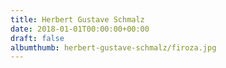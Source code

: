```yaml
---
title: Herbert Gustave Schmalz
date: 2018-01-01T00:00:00+00:00
draft: false
albumthumb: herbert-gustave-schmalz/firoza.jpg
---
```

